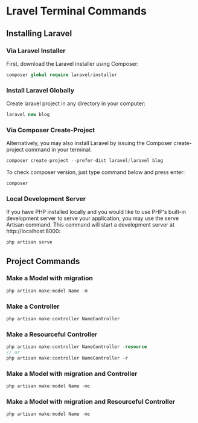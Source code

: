 # Lravel Terminal Commands
## Installing Laravel

### Via Laravel Installer
First, download the Laravel installer using Composer:
```php
composer global require laravel/installer 
```

### Install Laravel Globally
Create laravel project in any directory in your computer:
```php
laravel new blog 
```

### Via Composer Create-Project
Alternatively, you may also install Laravel by issuing the Composer create-project command in your terminal:
```php
composer create-project --prefer-dist laravel/laravel blog 
```
To check composer version, just type command below and press enter:
```php
composer 
```

### Local Development Server
If you have PHP installed locally and you would like to use PHP's built-in development server to serve your application, you may use the serve Artisan command. This command will start a development server at http://localhost:8000:
```php
php artisan serve
```

## Project Commands
### Make a Model with migration
```php
php artisan make:model Name -m
```

### Make a Controller
```php
php artisan make:controller NameController
```

### Make a Resourceful Controller
```php
php artisan make:controller NameController -resource
// or
php artisan make:controller NameController -r
```

### Make a Model with migration and Controller
```php
php artisan make:model Name -mc
```

### Make a Model with migration and Resourceful Controller
```php
php artisan make:model Name -mc
```
